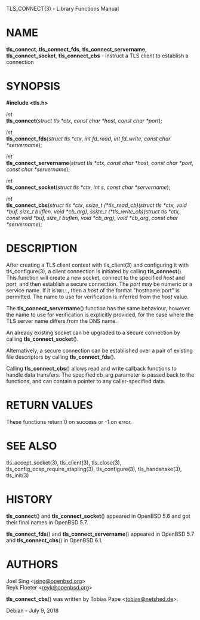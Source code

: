 TLS\_CONNECT(3) - Library Functions Manual

# NAME

**tls\_connect**,
**tls\_connect\_fds**,
**tls\_connect\_servername**,
**tls\_connect\_socket**,
**tls\_connect\_cbs** - instruct a TLS client to establish a connection

# SYNOPSIS

**#include &lt;tls.h>**

*int*  
**tls\_connect**(*struct tls \*ctx*,
*const char \*host*,
*const char \*port*);

*int*  
**tls\_connect\_fds**(*struct tls \*ctx*,
*int fd\_read*,
*int fd\_write*,
*const char \*servername*);

*int*  
**tls\_connect\_servername**(*struct tls \*ctx*,
*const char \*host*,
*const char \*port*,
*const char \*servername*);

*int*  
**tls\_connect\_socket**(*struct tls \*ctx*,
*int s*,
*const char \*servername*);

*int*  
**tls\_connect\_cbs**(*struct tls \*ctx*,
*ssize\_t (\*tls\_read\_cb)(struct tls \*ctx, void \*buf, size\_t buflen, void \*cb\_arg)*,
*ssize\_t (\*tls\_write\_cb)(struct tls \*ctx, const void \*buf, size\_t buflen, void \*cb\_arg)*,
*void \*cb\_arg*,
*const char \*servername*);

# DESCRIPTION

After creating a TLS client context with
tls\_client(3)
and configuring it with
tls\_configure(3),
a client connection is initiated by calling
**tls\_connect**().
This function will create a new socket, connect to the specified
*host*
and
*port*,
and then establish a secure connection.
The
*port*
may be numeric or a service name.
If it is
`NULL`,
then a
*host*
of the format "hostname:port" is permitted.
The name to use for verification is inferred from the
*host*
value.

The
**tls\_connect\_servername**()
function has the same behaviour, however the name to use for verification is
explicitly provided, for the case where the TLS server name differs from the
DNS name.

An already existing socket can be upgraded to a secure connection by calling
**tls\_connect\_socket**().

Alternatively, a secure connection can be established over a pair of existing
file descriptors by calling
**tls\_connect\_fds**().

Calling
**tls\_connect\_cbs**()
allows read and write callback functions to handle data transfers.
The specified cb\_arg parameter is passed back to the functions,
and can contain a pointer to any caller-specified data.

# RETURN VALUES

These functions return 0 on success or -1 on error.

# SEE ALSO

tls\_accept\_socket(3),
tls\_client(3),
tls\_close(3),
tls\_config\_ocsp\_require\_stapling(3),
tls\_configure(3),
tls\_handshake(3),
tls\_init(3)

# HISTORY

**tls\_connect**()
and
**tls\_connect\_socket**()
appeared in
OpenBSD 5.6
and got their final names in
OpenBSD 5.7.

**tls\_connect\_fds**()
and
**tls\_connect\_servername**()
appeared in
OpenBSD 5.7
and
**tls\_connect\_cbs**()
in
OpenBSD 6.1.

# AUTHORS

Joel Sing &lt;[jsing@openbsd.org](mailto:jsing@openbsd.org)&gt;  
Reyk Floeter &lt;[reyk@openbsd.org](mailto:reyk@openbsd.org)&gt;

**tls\_connect\_cbs**()
was written by
Tobias Pape &lt;[tobias@netshed.de](mailto:tobias@netshed.de)&gt;.

Debian - July 9, 2018
